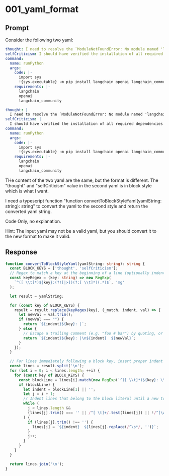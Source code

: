 # 001_yaml_format

## Prompt

Consider the following two yaml:

```yaml
thought: I need to resolve the `ModuleNotFoundError: No module named 'langchain_community'` error by ensuring that all necessary dependencies are correctly installed.
selfCriticism: I should have verified the installation of all required dependencies before running the code.
command:
  name: runPython
  args:
    code: |-
      import sys
      !{sys.executable} -m pip install langchain openai langchain_community
    requirements: |-
      langchain
      openai
      langchain_community
```

```yaml
thought: |
  I need to resolve the `ModuleNotFoundError: No module named 'langchain_community'` error by ensuring that all necessary dependencies are correctly installed.
selfCriticism: |
  I should have verified the installation of all required dependencies before running the code.
command:
  name: runPython
  args:
    code: |-
      import sys
      !{sys.executable} -m pip install langchain openai langchain_community
    requirements: |-
      langchain
      openai
      langchain_community
```

THe content of the two yaml are the same, but the format is different. The "thought" and "selfCriticism" value in the second yaml is in block style which is what I want. 

I need a typescript function "function convertToBlockStyleYaml(yamlString: string): string" to convert the yaml to the second style and return the converted yaml string.

Code Only, no explanation.

Hint: The input yaml may not be a valid yaml, but you should convert it to the new format to make it valid.

## Response

```typescript
function convertToBlockStyleYaml(yamlString: string): string {
  const BLOCK_KEYS = ['thought', 'selfCriticism'];
  // Regex to match a key at the beginning of a line (optionally indented), followed by colon
  const keyRegex = (key: string) => new RegExp(
    `^([ \\t]*)${key}:(?![|>])(?:[ \\t]*)(.*)$`, 'mg'
  );

  let result = yamlString;

  for (const key of BLOCK_KEYS) {
    result = result.replace(keyRegex(key), (_match, indent, val) => {
      let newVal = val.trim();
      if (newVal === "") {
        return `${indent}${key}: |`;
      } else {
        // Escape a trailing comment (e.g. "foo # bar") by quoting, or will parse as comment
        return `${indent}${key}: |\n${indent}  ${newVal}`;
      }
    });
  }

  // For lines immediately following a block key, insert proper indent if missing
  const lines = result.split('\n');
  for (let i = 0; i < lines.length; ++i) {
    for (const key of BLOCK_KEYS) {
      const blockLine = lines[i].match(new RegExp(`^([ \\t]*)${key}: \\|$`));
      if (blockLine) {
        let indent = blockLine[1] || '';
        let j = i + 1;
        // Indent lines that belong to the block literal until a new top-level key is found
        while (
          j < lines.length &&
          (lines[j].trim() === '' || /^[ \t]+/.test(lines[j]) || !/^[\w\-]+:/.test(lines[j].trim()))
        ) {
          if (lines[j].trim() !== '') {
            lines[j] = `${indent}  ${lines[j].replace(/^\s*/, '')}`;
          }
          j++;
        }
      }
    }
  }

  return lines.join('\n');
}
```

